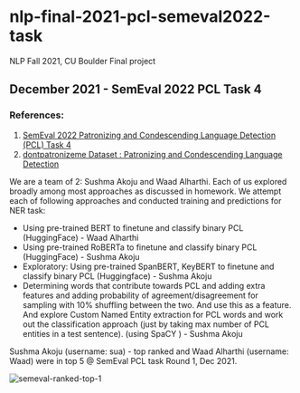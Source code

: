 # nlp-final-2021-pcl-semeval2022-task

NLP Fall 2021, CU Boulder Final project

## December 2021 - SemEval 2022 PCL Task 4 

### References: 
1. <a href="https://sites.google.com/view/pcl-detection-semeval2022/">SemEval 2022 Patronizing and Condescending Language Detection (PCL) Task 4</a>
2. <a href="https://github.com/Perez-AlmendrosC/dontpatronizeme">dontpatronizeme Dataset : Patronizing and Condescending Language Detection</a>

We are a team of 2: Sushma Akoju and Waad Alharthi. Each of us explored broadly among most approaches as discussed in homework. We attempt each of following approaches and conducted training and predictions for NER task: 

 - Using pre-trained BERT to finetune and classify binary PCL (HuggingFace) - Waad Alharthi 
 - Using pre-trained RoBERTa to finetune and classify binary PCL (HuggingFace) - Sushma Akoju
 - Exploratory: Using pre-trained SpanBERT, KeyBERT to finetune and classify binary PCL (Huggingface) -  Sushma Akoju
 - Determining words that contribute towards PCL and adding extra features and adding probability of agreement/disagreement for sampling with   10% shuffling between the two. And use this as a feature. And explore Custom Named Entity extraction for PCL words and work out the
   classification approach (just by taking max number of PCL entities in a test sentence). (using SpaCY ) - Sushma Akoju

Sushma Akoju (username: sua) - top ranked and Waad Alharthi (username: Waad) were in top 5 @ SemEval PCL task Round 1, Dec 2021.


![semeval-ranked-top-1](https://github.com/sushmaakoju/nlp-final-2021-pcl-semeval2022-task/assets/8979477/60caa229-23fd-4e9f-9985-6ab47ed8502b)
   
